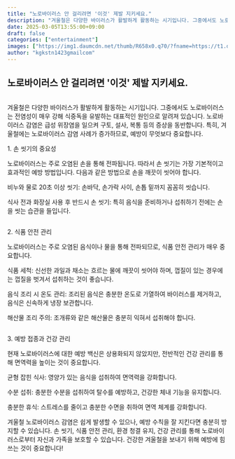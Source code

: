 ```yaml
---
title: "노로바이러스 안 걸리려면 '이것' 제발 지키세요."
description: "겨울철은 다양한 바이러스가 활발하게 활동하는 시기입니다. 그중에서도 노로바이러스는 전염성이 매우 강해 식중독을 유발하는 대표적인 원인으로 알려져 있습니다. 노로바이러스 감염은 급성 위장염을 일으켜 구토, 설사, 복통 등의 증상을 동반합니다. 특히, 겨울철에는 노로바이러"
date: 2025-03-05T13:55:00+09:00
draft: false
categories: ["entertainment"]
images: ["https://img1.daumcdn.net/thumb/R658x0.q70/?fname=https://t1.daumcdn.net/news/202412/04/happiness/20241204151522522hwco.jpg", "https://img3.daumcdn.net/thumb/R658x0.q70/?fname=https://t1.daumcdn.net/news/202412/04/happiness/20241204151522714fkpv.jpg", "https://img2.daumcdn.net/thumb/R658x0.q70/?fname=https://t1.daumcdn.net/news/202412/04/happiness/20241204151522236vtbr.webp"]
author: "kgkstn1423gmailcom"
---
```


<h2 >노로바이러스 안 걸리려면 '이것' 제발 지키세요.</h2> <figure ><img src="https://img1.daumcdn.net/thumb/R658x0.q70/?fname=https://t1.daumcdn.net/news/202412/04/happiness/20241204151522522hwco.jpg" alt=""/></figure> <p>겨울철은 다양한 바이러스가 활발하게 활동하는 시기입니다. 그중에서도 노로바이러스는 전염성이 매우 강해 식중독을 유발하는 대표적인 원인으로 알려져 있습니다. 노로바이러스 감염은 급성 위장염을 일으켜 구토, 설사, 복통 등의 증상을 동반합니다. 특히, 겨울철에는 노로바이러스 감염 사례가 증가하므로, 예방이 무엇보다 중요합니다.</p> <p>1. 손 씻기의 중요성</p> <p>노로바이러스는 주로 오염된 손을 통해 전파됩니다. 따라서 손 씻기는 가장 기본적이고 효과적인 예방 방법입니다. 다음과 같은 방법으로 손을 깨끗이 씻어야 합니다.</p> <p>비누와 물로 20초 이상 씻기: 손바닥, 손가락 사이, 손톱 밑까지 꼼꼼히 씻습니다.</p> <p>식사 전과 화장실 사용 후 반드시 손 씻기: 특히 음식을 준비하거나 섭취하기 전에는 손을 씻는 습관을 들입니다.</p> <figure ><img src="https://img3.daumcdn.net/thumb/R658x0.q70/?fname=https://t1.daumcdn.net/news/202412/04/happiness/20241204151522714fkpv.jpg" alt=""/></figure> <p>2. 식품 안전 관리</p> <p>노로바이러스는 주로 오염된 음식이나 물을 통해 전파되므로, 식품 안전 관리가 매우 중요합니다.</p> <p>식품 세척: 신선한 과일과 채소는 흐르는 물에 깨끗이 씻어야 하며, 껍질이 있는 경우에는 껍질을 벗겨서 섭취하는 것이 좋습니다.</p> <p>음식 조리 시 온도 관리: 조리된 음식은 충분한 온도로 가열하여 바이러스를 제거하고, 음식은 신속하게 냉장 보관합니다.</p> <p>해산물 조리 주의: 조개류와 같은 해산물은 충분히 익혀서 섭취해야 합니다.</p> <figure ><img src="https://img2.daumcdn.net/thumb/R658x0.q70/?fname=https://t1.daumcdn.net/news/202412/04/happiness/20241204151522236vtbr.webp" alt=""/></figure> <p>3. 예방 접종과 건강 관리</p> <p>현재 노로바이러스에 대한 예방 백신은 상용화되지 않았지만, 전반적인 건강 관리를 통해 면역력을 높이는 것이 중요합니다.</p> <p>균형 잡힌 식사: 영양가 있는 음식을 섭취하여 면역력을 강화합니다.</p> <p>수분 섭취: 충분한 수분을 섭취하여 탈수를 예방하고, 건강한 체내 기능을 유지합니다.</p> <p>충분한 휴식: 스트레스를 줄이고 충분한 수면을 취하여 면역 체계를 강화합니다.</p> <p>겨울철 노로바이러스 감염은 쉽게 발생할 수 있으나, 예방 수칙을 잘 지킨다면 충분히 방지할 수 있습니다. 손 씻기, 식품 안전 관리, 환경 청결 유지, 건강 관리를 통해 노로바이러스로부터 자신과 가족을 보호할 수 있습니다. 건강한 겨울철을 보내기 위해 예방에 힘쓰는 것이 중요합니다!</p>